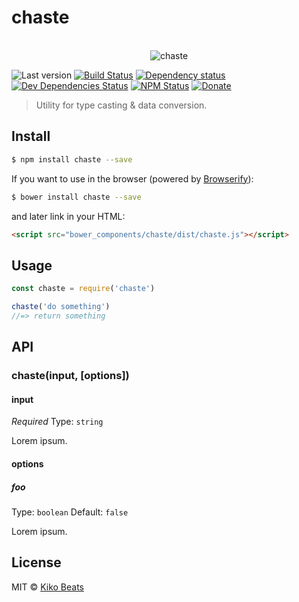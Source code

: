 # chaste

<p align="center">
  <br>
  <img src="https://i.imgur.com/Mh13XWB.gif" alt="chaste">
  <br>
</p>

![Last version](https://img.shields.io/github/tag/Kikobeats/chaste.svg?style=flat-square)
[![Build Status](http://img.shields.io/travis/Kikobeats/chaste/master.svg?style=flat-square)](https://travis-ci.org/Kikobeats/chaste)
[![Dependency status](http://img.shields.io/david/Kikobeats/chaste.svg?style=flat-square)](https://david-dm.org/Kikobeats/chaste)
[![Dev Dependencies Status](http://img.shields.io/david/dev/Kikobeats/chaste.svg?style=flat-square)](https://david-dm.org/Kikobeats/chaste#info=devDependencies)
[![NPM Status](http://img.shields.io/npm/dm/chaste.svg?style=flat-square)](https://www.npmjs.org/package/chaste)
[![Donate](https://img.shields.io/badge/donate-paypal-blue.svg?style=flat-square)](https://paypal.me/Kikobeats)

> Utility for type casting & data conversion.

## Install

```bash
$ npm install chaste --save
```

If you want to use in the browser (powered by [Browserify](http://browserify.org/)):

```bash
$ bower install chaste --save
```

and later link in your HTML:

```html
<script src="bower_components/chaste/dist/chaste.js"></script>
```
## Usage

```js
const chaste = require('chaste')

chaste('do something')
//=> return something
```

## API

### chaste(input, [options])

#### input

*Required*
Type: `string`

Lorem ipsum.

#### options

##### foo

Type: `boolean`
Default: `false`

Lorem ipsum.

## License

MIT © [Kiko Beats](http://kikobeats.com)
